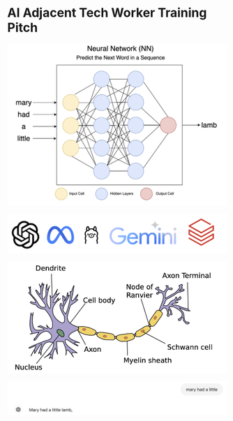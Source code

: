 # AI Adjacent Tech Worker Training Pitch

![image info](./public/image.png)

![image info](./public/models.png)

![image info](./public/words3.png)

![image info](./public/light.png)
